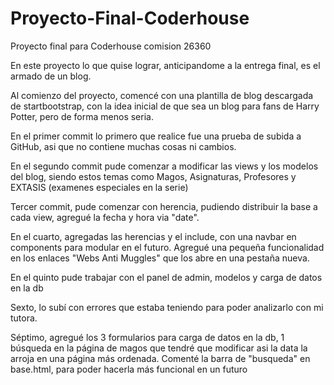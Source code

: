 # Proyecto-Final-Coderhouse
Proyecto final para Coderhouse comision 26360

En este proyecto lo que quise lograr, anticipandome a la entrega final, es el armado de un blog.

Al comienzo del proyecto, comencé con una plantilla de blog descargada de startbootstrap, con la
idea inicial de que sea un blog para fans de Harry Potter, pero de forma menos seria.

En el primer commit lo primero que realice fue una prueba de subida a GitHub, asi que no contiene
muchas cosas ni cambios.

En el segundo commit pude comenzar a modificar las views y los modelos del blog, siendo estos
temas como Magos, Asignaturas, Profesores y EXTASIS (examenes especiales en la serie)

Tercer commit, pude comenzar con herencia, pudiendo distribuir la base a cada view, agregué
la fecha y hora via "date".

En el cuarto, agregadas las herencias y el include, con una navbar en components para modular en
el futuro. Agregué una pequeña funcionalidad en los enlaces "Webs Anti Muggles" que los abre en
una pestaña nueva.

En el quinto pude trabajar con el panel de admin, modelos y carga de datos en la db

Sexto, lo subí con errores que estaba teniendo para poder analizarlo con mi tutora.

Séptimo, agregué los 3 formularios para carga de datos en la db, 1 búsqueda en la página de magos
que tendré que modificar asi la data la arroja en una página más ordenada.
Comenté la barra de "busqueda" en base.html, para poder hacerla más funcional en un futuro 
